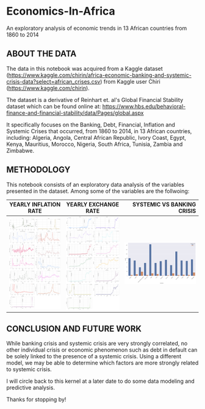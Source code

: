 # Economics-In-Africa
An exploratory analysis of economic trends in 13 African countries from 1860 to 2014

## ABOUT THE DATA
The data in this notebook was acquired from a Kaggle dataset (https://www.kaggle.com/chirin/africa-economic-banking-and-systemic-crisis-data?select=african_crises.csv) from Kaggle 
user Chiri (https://www.kaggle.com/chirin).

The dataset is a derivative of Reinhart et. al's Global Financial Stability dataset which can be found online at: https://www.hbs.edu/behavioral-finance-and-financial-stability/data/Pages/global.aspx

It specifically focuses on the Banking, Debt, Financial, Inflation and Systemic Crises that occurred, from 1860 to 2014, in 13 African countries, including: Algeria, Angola, Central African Republic, Ivory Coast, Egypt, Kenya, Mauritius, Morocco, Nigeria, South Africa, Tunisia, Zambia and Zimbabwe.

## METHODOLOGY

This notebook consists of an exploratory data analysis of the variables presented in the dataset. Among some of the variables are the follwoing:

| YEARLY INFLATION RATE   | YEARLY EXCHANGE RATE | SYSTEMIC VS BANKING CRISIS |
| ------------- |:-------------:| -----:|
| ![alt text](yearly_inflation.png)        | ![alt text](yearly_exch.png)           | ![alt text](banking_crisis.png)  |


## CONCLUSION AND FUTURE WORK

While banking crisis and systemic crisis are very strongly correlated, no other individual crisis or economic phenomenon such as debt in default can be solely linked to the presence of a systemic crisis. Using a different model, we may be able to determine which factors are more strongly related to systemic crisis.

I will circle back to this kernel at a later date to do some data modeling and predictive analysis.

Thanks for stopping by!
